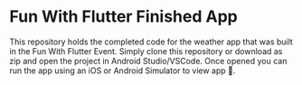 # Fun With Flutter Finished App

This repository holds the completed code for the weather app that was built in the Fun With Flutter Event. Simply clone this repository or download as zip and open the project in Android Studio/VSCode. Once opened you can run the app using an iOS or Android Simulator to view app 🙂.
